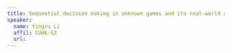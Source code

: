 ```yaml
---
title: Sequential decision making in unknown games and its real-world applications
speaker:
  name: Yingru Li
  affil: CUHK-SZ
  url: 
---
```


